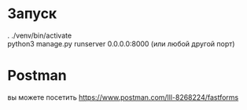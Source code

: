 Запуск
======
. ./venv/bin/activate<br>
python3 manage.py runserver 0.0.0.0:8000 (или любой другой порт)<br>

Postman
======
вы можете посетить https://www.postman.com/lll-8268224/fastforms<br>



  

     
